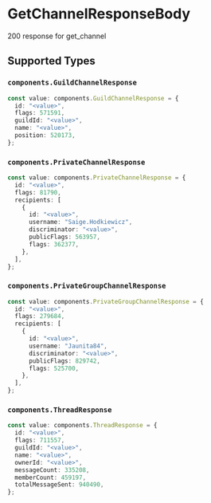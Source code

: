 # GetChannelResponseBody

200 response for get_channel


## Supported Types

### `components.GuildChannelResponse`

```typescript
const value: components.GuildChannelResponse = {
  id: "<value>",
  flags: 571591,
  guildId: "<value>",
  name: "<value>",
  position: 520173,
};
```

### `components.PrivateChannelResponse`

```typescript
const value: components.PrivateChannelResponse = {
  id: "<value>",
  flags: 81790,
  recipients: [
    {
      id: "<value>",
      username: "Saige.Hodkiewicz",
      discriminator: "<value>",
      publicFlags: 563957,
      flags: 362377,
    },
  ],
};
```

### `components.PrivateGroupChannelResponse`

```typescript
const value: components.PrivateGroupChannelResponse = {
  id: "<value>",
  flags: 279684,
  recipients: [
    {
      id: "<value>",
      username: "Jaunita84",
      discriminator: "<value>",
      publicFlags: 829742,
      flags: 525700,
    },
  ],
};
```

### `components.ThreadResponse`

```typescript
const value: components.ThreadResponse = {
  id: "<value>",
  flags: 711557,
  guildId: "<value>",
  name: "<value>",
  ownerId: "<value>",
  messageCount: 335208,
  memberCount: 459197,
  totalMessageSent: 940490,
};
```

